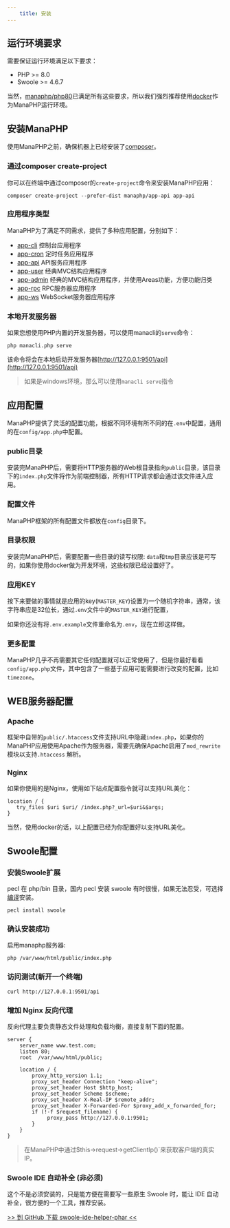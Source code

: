 ```yaml
---
    title: 安装
---
```


## 运行环境要求

需要保证运行环境满足以下要求：
* PHP >= 8.0
* Swoole >= 4.6.7

当然，[manaphp/php80](https://hub.docker.com/r/manaphp/php80)已满足所有这些要求，所以我们强烈推荐使用[docker](https://www.docker.com/)作为ManaPHP运行环境。

## 安装ManaPHP

使用ManaPHP之前，确保机器上已经安装了[composer](https://getcomposer.org/)。

### 通过composer create-project

你可以在终端中通过composer的`create-project`命令来安装ManaPHP应用：
```
composer create-project --prefer-dist manaphp/app-api app-api
```

### 应用程序类型
ManaPHP为了满足不同需求，提供了多种应用配置，分别如下：

* [app-cli](https://github.com/manaphp/app-cli) 控制台应用程序
* [app-cron](https://github.com/manaphp/app-cron) 定时任务应用程序
* [app-api](https://github.com/manaphp/app-api) API服务应用程序
* [app-user](https://github.com/manaphp/app-user) 经典MVC结构应用程序
* [app-admin](https://github.com/manaphp/app-admin) 经典的MVC结构应用程序，并使用Areas功能，方便功能归类
* [app-rpc](https://github.com/manaphp/app-rpc) RPC服务器应用程序
* [app-ws](https://github.com/manaphp/app-ws)  WebSocket服务器应用程序

### 本地开发服务器

如果您想使用PHP内置的开发服务器，可以使用manacli的`serve`命令：
```
php manacli.php serve
```

该命令将会在本地启动开发服务器[http://127.0.0.1:9501/api](http://127.0.0.1:9501/api)

> 如果是windows环境，那么可以使用`manacli serve`指令

## 应用配置
ManaPHP提供了灵活的配置功能，根据不同环境有所不同的在`.env`中配置，通用的在`config/app.php`中配置。

### public目录

安装完ManaPHP后，需要将HTTP服务器的Web根目录指向`public`目录，该目录下的`index.php`文件将作为前端控制器，所有HTTP请求都会通过该文件进入应用。

### 配置文件

ManaPHP框架的所有配置文件都放在`config`目录下。

### 目录权限

安装完ManaPHP后，需要配置一些目录的读写权限: `data`和`tmp`目录应该是可写的，如果你使用docker做为开发环境，这些权限已经设置好了。

### 应用KEY

按下来要做的事情就是应用的key(`MASTER_KEY`)设置为一个随机字符串，通常，该字符串应是32位长，通过`.env`文件中的`MASTER_KEY`进行配置，

如果你还没有将`.env.example`文件重命名为`.env`，现在立即这样做。

### 更多配置

ManaPHP几乎不再需要其它任何配置就可以正常使用了，但是你最好看看`config/app.php`文件，其中包含了一些基于应用可能需要进行改变的配置，比如`timezone`。

## WEB服务器配置

### Apache

框架中自带的`public/.htaccess`文件支持URL中隐藏`index.php`，如果你的ManaPHP应用使用Apache作为服务器，需要先确保Apache启用了`mod_rewrite`模块以支持`.htaccess`
解析。

### Nginx

如果你使用的是Nginx，使用如下站点配置指令就可以支持URL美化：
```
location / {
   try_files $uri $uri/ /index.php?_url=$uri&$args;
}
```
当然，使用docker的话，以上配置已经为你配置好以支持URL美化。

## Swoole配置

### 安装Swoole扩展
pecl 在 php/bin 目录，国内 pecl 安装 swoole 有时很慢，如果无法忍受，可选择 [编译](https://wiki.swoole.com/wiki/page/6.html)安装。

```
pecl install swoole
```
### 确认安装成功

启用manaphp服务器:
```
php /var/www/html/public/index.php
```

### 访问测试(新开一个终端)
```
curl http://127.0.0.1:9501/api
```

### 增加 Nginx 反向代理

反向代理主要负责静态文件处理和负载均衡，直接复制下面的配置。
```
server {
    server_name www.test.com;
    listen 80; 
    root  /var/www/html/public;

    location / {
        proxy_http_version 1.1;
        proxy_set_header Connection "keep-alive";
        proxy_set_header Host $http_host;
        proxy_set_header Scheme $scheme;
        proxy_set_header X-Real-IP $remote_addr;
        proxy_set_header X-Forwarded-For $proxy_add_x_forwarded_for;
        if (!-f $request_filename) {
             proxy_pass http://127.0.0.1:9501;
        }
    }
}
```
> 在ManaPHP中通过$this->request->getClientIp()`来获取客户端的真实IP。

### Swoole IDE 自动补全 (非必须)

这个不是必须安装的，只是能方便在需要写一些原生 Swoole 时，能让 IDE 自动补全，很方便的一个工具，推荐安装。

[>> 到 GitHub 下载 swoole-ide-helper-phar <<](https://github.com/wudi/swoole-ide-helper)